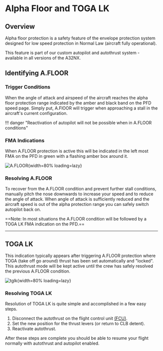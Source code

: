 # Alpha Floor and TOGA LK

## Overview

Alpha floor protection is a safety feature of the envelope protection system designed for low speed protection in Normal Law (aircraft fully operational).

This feature is part of our custom autopilot and autothrust system - available in all versions of the A32NX.

## Identifying A.FLOOR

### Trigger Conditions

When the angle of attack and airspeed of the aircraft reaches the alpha floor protection range indicated by the amber and black band on the PFD speed page. Simply put, A.FlOOR will trigger when approaching a stall in the aircraft's current configuration.

!!! danger "Reactivation of autopilot will not be possible when in A.FLOOR conditions"

### FMA Indications

When A.FLOOR protection is active this will be indicated in the left most FMA on the PFD in green with a flashing amber box around it.

![A.FLOOR](../../assets/advanced-guides/protections/afloor/afloor1.png){width=80% loading=lazy}

### Resolving A.FLOOR

To recover from the A.FLOOR condition and prevent further stall conditions, manually pitch the nose downwards to increase your speed and to reduce the angle of attack. When angle of attack is sufficiently reduced and the aircraft speed is out of the alpha protection range you can safely switch autopilot back on.

==Note: In most situations the A.FLOOR condition will be followed by a TOGA LK FMA indication on the PFD.==

---

## TOGA LK

This indication typically appears after triggering A.FLOOR protection where TOGA (take off go around) thrust has been set automatically and "locked". This autothrust mode will be kept active until the crew has safely resolved the previous A.FLOOR condition.

![tglk](../../assets/advanced-guides/protections/afloor/tglk1.png){width=80% loading=lazy}

### Resolving TOGA LK

Resolution of TOGA LK is quite simple and accomplished in a few easy steps.

1. Disconnect the autothrust on the flight control unit [(FCU)](../../../pilots-corner/a32nx-briefing/flight-deck/glareshield/fcu.md).
2. Set the new position for the thrust levers (or return to CLB detent).
3. Reactivate autothrust.

After these steps are complete you should be able to resume your flight normally with autothrust and autopilot enabled.
